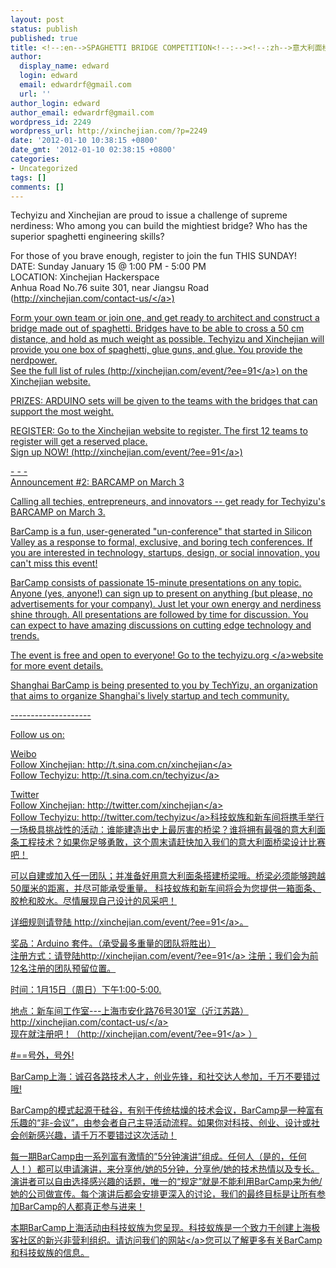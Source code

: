 ```yaml
---
layout: post
status: publish
published: true
title: <!--:en-->SPAGHETTI BRIDGE COMPETITION<!--:--><!--:zh-->意大利面桥梁设计比赛<!--:-->
author:
  display_name: edward
  login: edward
  email: edwardrf@gmail.com
  url: ''
author_login: edward
author_email: edwardrf@gmail.com
wordpress_id: 2249
wordpress_url: http://xinchejian.com/?p=2249
date: '2012-01-10 10:38:15 +0800'
date_gmt: '2012-01-10 02:38:15 +0800'
categories:
- Uncategorized
tags: []
comments: []
---
```

<p><!--:en-->Techyizu and Xinchejian are proud to issue a challenge of supreme nerdiness: Who among you can build the mightiest bridge? Who has the superior spaghetti engineering skills?</p>
<p>For those of you brave enough, register to join the fun THIS SUNDAY!<br />
DATE: Sunday January 15 @ 1:00 PM - 5:00 PM<br />
LOCATION: Xinchejian Hackerspace<br />
Anhua Road No.76 suite 301, near Jiangsu Road (<a href="http:&#47;&#47;xinchejian.com&#47;contact-us&#47;">http:&#47;&#47;xinchejian.com&#47;contact-us&#47;<&#47;a>)</p>
<p>Form your own team or join one, and get ready to architect and construct a bridge made out of spaghetti. Bridges have to be able to cross a 50 cm distance, and hold as much weight as possible. Techyizu and Xinchejian will provide you one box of spaghetti, glue guns, and glue. You provide the nerdpower.<br />
See the full list of rules (<a href="http:&#47;&#47;xinchejian.com&#47;event&#47;?ee=91">http:&#47;&#47;xinchejian.com&#47;event&#47;?ee=91<&#47;a>) on the Xinchejian website.</p>
<p>PRIZES: ARDUINO sets will be given to the teams with the bridges that can support the most weight.</p>
<p>REGISTER: Go to the Xinchejian website to register. The first 12 teams to register will get a reserved place.<br />
Sign up NOW! (<a href="http:&#47;&#47;xinchejian.com&#47;event&#47;?ee=91">http:&#47;&#47;xinchejian.com&#47;event&#47;?ee=91<&#47;a>)</p>
<p>- - -<br />
Announcement #2: BARCAMP on March 3</p>
<p>Calling all techies, entrepreneurs, and innovators -- get ready for Techyizu's BARCAMP on March 3.</p>
<p>BarCamp is a fun, user-generated "un-conference" that started in Silicon Valley as a response to formal, exclusive, and boring tech conferences. If you are interested in technology, startups, design, or social innovation, you can't miss this event!</p>
<p>BarCamp consists of passionate 15-minute presentations on any topic. Anyone (yes, anyone!) can sign up to present on anything (but please, no advertisements for your company). Just let your own energy and nerdiness shine through. All presentations are followed by time for discussion. You can expect to have amazing discussions on cutting edge technology and trends.</p>
<p>The event is free and open to everyone! Go to the <a href="http:&#47;&#47;www.techyizu.org">techyizu.org <&#47;a>website for more event details.</p>
<p>Shanghai BarCamp is being presented to you by TechYizu, an organization that aims to organize Shanghai's lively startup and tech community.</p>
<p>--------------------</p>
<p>Follow us on:</p>
<p>Weibo<br />
Follow Xinchejian: <a href="http:&#47;&#47;t.sina.com.cn&#47;xinchejian">http:&#47;&#47;t.sina.com.cn&#47;xinchejian<&#47;a><br />
Follow Techyizu: <a href="http:&#47;&#47;t.sina.com.cn&#47;techyizu">http:&#47;&#47;t.sina.com.cn&#47;techyizu<&#47;a></p>
<p>Twitter<br />
Follow Xinchejian: <a href="http:&#47;&#47;twitter.com&#47;xinchejian">http:&#47;&#47;twitter.com&#47;xinchejian<&#47;a><br />
Follow Techyizu: <a href="http:&#47;&#47;twitter.com&#47;techyizu">http:&#47;&#47;twitter.com&#47;techyizu<&#47;a><!--:--><!--:zh-->科技蚁族和新车间将携手举行一场极具挑战性的活动：谁能建造出史上最厉害的桥梁？谁将拥有最强的意大利面条工程技术？如果你足够勇敢，这个周末请赶快加入我们的意大利面桥梁设计比赛吧！</p>
<p>可以自建或加入任一团队；并准备好用意大利面条搭建桥梁哦。桥梁必须能够跨越50厘米的距离，并尽可能承受重量。 科技蚁族和新车间将会为您提供一箱面条、胶枪和胶水。尽情展现自己设计的风采吧！</p>
<p>详细规则请登陆 <a href="http:&#47;&#47;xinchejian.com&#47;event&#47;?ee=91">http:&#47;&#47;xinchejian.com&#47;event&#47;?ee=91<&#47;a>。</p>
<p>奖品：Arduino 套件。（承受最多重量的团队将胜出）<br />
注册方式：请登陆<a href="http:&#47;&#47;xinchejian.com&#47;event&#47;?ee=91">http:&#47;&#47;xinchejian.com&#47;event&#47;?ee=91<&#47;a> 注册；我们会为前12名注册的团队预留位置。</p>
<p>时间：1月15日（周日）下午1:00-5:00.</p>
<p>地点：新车间工作室---上海市安化路76号301室（近江苏路）<a href="http:&#47;&#47;xinchejian.com&#47;contact-us&#47;">http:&#47;&#47;xinchejian.com&#47;contact-us&#47;<&#47;a><br />
现在就注册吧！（<a href="http:&#47;&#47;xinchejian.com&#47;event&#47;?ee=91">http:&#47;&#47;xinchejian.com&#47;event&#47;?ee=91<&#47;a> ）</p>
<p>#==号外，号外!</p>
<p>BarCamp上海：诚召各路技术人才，创业先锋，和社交达人参加，千万不要错过哦!</p>
<p>BarCamp的模式起源于硅谷，有别于传统枯燥的技术会议，BarCamp是一种富有乐趣的&ldquo;非-会议&rdquo;，由参会者自己主导活动流程。如果你对科技、创业、设计或社会创新感兴趣，请千万不要错过这次活动！</p>
<p>每一期BarCamp由一系列富有激情的&rdquo;5分钟演讲&rdquo;组成。任何人（是的，任何人！）都可以申请演讲，来分享他&#47;她的5分钟，分享他&#47;她的技术热情以及专长。演讲者可以自由选择感兴趣的话题，唯一的&ldquo;规定&rdquo;就是不能利用BarCamp来为他&#47;她的公司做宣传。每个演讲后都会安排更深入的讨论，我们的最终目标是让所有参加BarCamp的人都真正参与进来！</p>
<p>本期BarCamp上海活动由科技蚁族为您呈现。科技蚁族是一个致力于创建上海极客社区的新兴非营利组织。请访问<a href="http:&#47;&#47;www.techyizu.org">我们的网站<&#47;a>您可以了解更多有关BarCamp和科技蚁族的信息。<!--:--></p>
